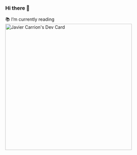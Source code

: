 ### Hi there 👋

<!--
**JavaVista/JavaVista** is a ✨ _special_ ✨ repository because its `README.md` (this file) appears on your GitHub profile.

Here are some ideas to get you started:

- 🔭 I’m currently working on ...
- 🌱 I’m currently learning ...
- 👯 I’m looking to collaborate on ...
- 🤔 I’m looking for help with ...
- 💬 Ask me about ...
- 📫 How to reach me: ...
- 😄 Pronouns: ...
- ⚡ Fun fact: ...
-->

📚 I’m currently reading
<a href="https://app.daily.dev/codevista"><img src="https://api.daily.dev/devcards/3c1624b0fb064302a927dd9daf29237a.png?r=vu0" width="400" alt="Javier Carrion's Dev Card"/></a>
